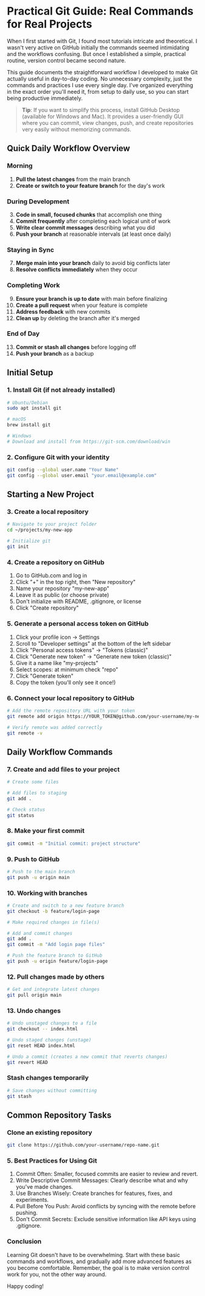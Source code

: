 # Practical Git Guide: Real Commands for Real Projects

When I first started with Git, I found most tutorials intricate and theoretical. I wasn't very active on GitHub initially the commands seemed intimidating and the workflows confusing. But once I established a simple, practical routine, version control became second nature.

This guide documents the straightforward workflow I developed to make Git actually useful in day-to-day coding. No unnecessary complexity, just the commands and practices I use every single day. I've organized everything in the exact order you'll need it, from setup to daily use, so you can start being productive immediately.

> **Tip**: If you want to simplify this process, install GitHub Desktop (available for Windows and Mac). It provides a user-friendly GUI where you can commit, view changes, push, and create repositories very easily without memorizing commands.

## Quick Daily Workflow Overview

### Morning
1. **Pull the latest changes** from the main branch
2. **Create or switch to your feature branch** for the day's work

### During Development
3. **Code in small, focused chunks** that accomplish one thing
4. **Commit frequently** after completing each logical unit of work
5. **Write clear commit messages** describing what you did
6. **Push your branch** at reasonable intervals (at least once daily)

### Staying in Sync
7. **Merge main into your branch** daily to avoid big conflicts later
8. **Resolve conflicts immediately** when they occur

### Completing Work
9. **Ensure your branch is up to date** with main before finalizing
10. **Create a pull request** when your feature is complete
11. **Address feedback** with new commits
12. **Clean up** by deleting the branch after it's merged

### End of Day
13. **Commit or stash all changes** before logging off
14. **Push your branch** as a backup

## Initial Setup

### 1. Install Git (if not already installed)

```bash
# Ubuntu/Debian
sudo apt install git

# macOS
brew install git

# Windows
# Download and install from https://git-scm.com/download/win
```

### 2. Configure Git with your identity

```bash
git config --global user.name "Your Name"
git config --global user.email "your.email@example.com"
```

## Starting a New Project

### 3. Create a local repository

```bash
# Navigate to your project folder
cd ~/projects/my-new-app

# Initialize git
git init
```

### 4. Create a repository on GitHub

1. Go to GitHub.com and log in
2. Click "+" in the top right, then "New repository"
3. Name your repository "my-new-app"
4. Leave it as public (or choose private)
5. Don't initialize with README, .gitignore, or license
6. Click "Create repository"

### 5. Generate a personal access token on GitHub

1. Click your profile icon → Settings
2. Scroll to "Developer settings" at the bottom of the left sidebar
3. Click "Personal access tokens" → "Tokens (classic)"
4. Click "Generate new token" → "Generate new token (classic)"
5. Give it a name like "my-projects"
6. Select scopes: at minimum check "repo"
7. Click "Generate token"
8. Copy the token (you'll only see it once!)

### 6. Connect your local repository to GitHub

```bash
# Add the remote repository URL with your token
git remote add origin https://YOUR_TOKEN@github.com/your-username/my-new-app.git

# Verify remote was added correctly
git remote -v
```

## Daily Workflow Commands

### 7. Create and add files to your project

```bash
# Create some files

# Add files to staging
git add .

# Check status
git status
```

### 8. Make your first commit

```bash
git commit -m "Initial commit: project structure"
```

### 9. Push to GitHub

```bash
# Push to the main branch
git push -u origin main
```

### 10. Working with branches

```bash
# Create and switch to a new feature branch
git checkout -b feature/login-page

# Make required changes in file(s)

# Add and commit changes
git add .
git commit -m "Add login page files"

# Push the feature branch to GitHub
git push -u origin feature/login-page
```

### 12. Pull changes made by others

```bash
# Get and integrate latest changes
git pull origin main
```

### 13. Undo changes

```bash
# Undo unstaged changes to a file
git checkout -- index.html

# Undo staged changes (unstage)
git reset HEAD index.html

# Undo a commit (creates a new commit that reverts changes)
git revert HEAD
```

### Stash changes temporarily

```bash
# Save changes without committing
git stash
```

## Common Repository Tasks

### Clone an existing repository

```bash
git clone https://github.com/your-username/repo-name.git
```

### 5. Best Practices for Using Git

1. Commit Often: Smaller, focused commits are easier to review and revert.
2. Write Descriptive Commit Messages: Clearly describe what and why you've made changes.
3. Use Branches Wisely: Create branches for features, fixes, and experiments.
4. Pull Before You Push: Avoid conflicts by syncing with the remote before pushing.
5. Don't Commit Secrets: Exclude sensitive information like API keys using .gitignore.

### Conclusion

Learning Git doesn't have to be overwhelming. Start with these basic commands and workflows, and gradually add more advanced features as you become comfortable. Remember, the goal is to make version control work for you, not the other way around.

Happy coding!